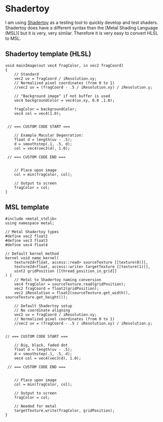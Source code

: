 #  Shadertoy

I am using [Shadertoy](https://shadertoy.com) as a testing tool to quickly develop and test shaders. Shadertoy does have a different syntax than the [Metal Shading Language (MSL)] but it is very, very similar. Therefore it is very easy to convert HLSL to MSL. 

## Shadertoy template (HLSL)

```
void mainImage(out vec4 fragColor, in vec2 fragCoord)
{
    // Standard
    vec2 uv = fragCoord / iResolution.xy;
    // Normalized pixel coordinates (from 0 to 1)
    //vec2 uv = (fragCoord - .5 / iResolution.xy) / iResolution.y;

    // "Background image" if not buffer is used
    vec4 backgroundColor = vec4(uv.xy, 0.0 ,1.0);
    
    fragColor = backgroundColor;
    vec4 col = vec4(1.0);
    
    
 // === CUSTOM CODE START ===
 
    // Example Macular Degenration:
    float d = length(uv - .5);
    d = smoothstep(.1, .5, d);
    col = vec4(vec3(d), 1.0);
     
 // === CUSTOM CODE END ===
    
    
    // Place upon image
    col = min(fragColor, col);

    // Output to screen
    fragColor = col;
}
```

## MSL template

```
#include <metal_stdlib>
using namespace metal;

// Metal Shadertoy types
#define vec2 float2
#define vec3 float3
#define vec4 float4

// Default kernel method
kernel void name_kernel(
    texture2d<float, access::read> sourceTexture [[texture(0)]],
    texture2d<float, access::write> targetTexture [[texture(1)]],
    uint2 gridPosition [[thread_position_in_grid]]
) {
    // Metal to Shadertoy naming conversion
    vec4 fragColor = sourceTexture.read(gridPosition);
    vec2 fragCoord = float2(gridPosition);
    vec2 iResolution = float2(sourceTexture.get_width(), sourceTexture.get_height());
    
    // Default Shadertoy setup
    // No coordinate aligning
    vec2 uv = fragCoord / iResolution.xy;
    // Normalized pixel coordinates (from 0 to 1)
    //vec2 uv = (fragCoord - .5 / iResolution.xy) / iResolution.y;
 
    
// === CUSTOM CODE START ===
    
    // Big, black, faded dot
    float d = length(uv - .5);
    d = smoothstep(.1, .5, d);
    vec4 col = vec4(vec3(d), 1.0);

 // === CUSTOM CODE END ===
    
    
    // Place upon image
    col = min(fragColor, col);
    
    // Output to screen
    fragColor = col;
    
    // Needed for metal
    targetTexture.write(fragColor, gridPosition);
}
```
